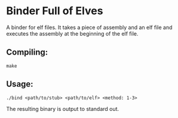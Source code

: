 # Binder Full of Elves

A binder for elf files. It takes a piece of assembly and an elf file and executes the assembly at the beginning of the elf file.

## Compiling:

```
make
```

## Usage:

```
./bind <path/to/stub> <path/to/elf> <method: 1-3>
```

The resulting binary is output to standard out.
